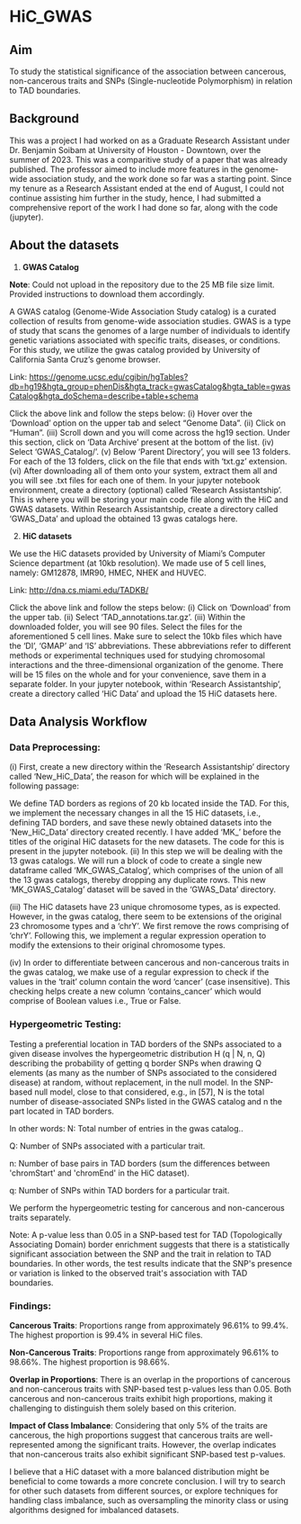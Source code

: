 # HiC_GWAS


## Aim
To study the statistical significance of the association between cancerous, non-cancerous traits and SNPs (Single-nucleotide Polymorphism) in relation to TAD boundaries. 


## Background
This was a project I had worked on as a Graduate Research Assistant under Dr. Benjamin Soibam at University of Houston - Downtown, over the summer of 2023. This was a comparitive study of a paper that was already published. The professor aimed to include more features in the genome-wide association study, and the work done so far was a starting point. Since my tenure as a Research Assistant ended at the end of August, I could not continue assisting him further in the study, hence, I had submitted a comprehensive report of the work I had done so far, along with the code (jupyter).

## About the datasets
1)	**GWAS Catalog**

**Note**: Could not upload in the repository due to the 25 MB file size limit. Provided instructions to download them accordingly. 

A GWAS catalog (Genome-Wide Association Study catalog) is a curated collection of results from genome-wide association studies. GWAS is a type of study that scans the genomes of a large number of individuals to identify genetic variations associated with specific traits, diseases, or conditions. For this study, we utilize the gwas catalog provided by University of California Santa Cruz’s genome browser.

Link: https://genome.ucsc.edu/cgibin/hgTables?db=hg19&hgta_group=phenDis&hgta_track=gwasCatalog&hgta_table=gwasCatalog&hgta_doSchema=describe+table+schema

Click the above link and follow the steps below:
(i)	Hover over the ‘Download’ option on the upper tab and select “Genome Data”.
(ii)	Click on “Human”.
(iii)	Scroll down and you will come across the hg19 section. Under this section, click on ‘Data Archive’ present at the bottom of the list.
(iv)	Select ‘GWAS_Catalog/’.
(v)	Below ‘Parent Directory’, you will see 13 folders. For each of the 13 folders, click on the file that ends with ‘txt.gz’ extension.
(vi)	After downloading all of them onto your system, extract them all and you will see .txt files for each one of them.
In your jupyter notebook environment, create a directory (optional) called ‘Research Assistantship’. This is where you will be storing your main code file along with the HiC and GWAS datasets.
Within Research Assistantship, create a directory called ‘GWAS_Data’ and upload the obtained 13 gwas catalogs here.


2)	**HiC datasets**

We use the HiC datasets provided by University of Miami’s Computer Science department (at 10kb resolution). We made use of 5 cell lines, namely: GM12878, IMR90, HMEC, NHEK and HUVEC. 

Link:
http://dna.cs.miami.edu/TADKB/

Click the above link and follow the steps below:
(i)	Click on ‘Download’ from the upper tab. 
(ii)	Select ‘TAD_annotations.tar.gz’.
(iii)	Within the downloaded folder, you will see 90 files. Select the files for the aforementioned 5 cell lines. Make sure to select the 10kb files which have the ‘DI’, ‘GMAP’ and ‘IS’ abbreviations. These abbreviations refer to different methods or experimental techniques used for studying chromosomal interactions and the three-dimensional organization of the genome. There will be 15 files on the whole and for your convenience, save them in a separate folder.
In your jupyter notebook, within ‘Research Assistantship’, create a directory called ‘HiC Data’ and upload the 15 HiC datasets here.

## Data Analysis Workflow
### Data Preprocessing:
(i)	First, create a new directory within the ‘Research Assistantship’ directory called ‘New_HiC_Data’, the reason for which will be explained in the following passage:

We define TAD borders as regions of 20  kb located inside the TAD. For this, we implement the necessary changes in all the 15 HiC datasets, i.e., defining TAD borders, and save these newly obtained datasets into the ‘New_HiC_Data’ directory created recently. I have added ‘MK_’ before the titles of the original HiC datasets for the new datasets. The code for this is present in the jupyter notebook.
(ii)	In this step we will be dealing with the 13 gwas catalogs. We will run a block of code to create a single new dataframe called ‘MK_GWAS_Catalog’, which comprises of the union of all the 13 gwas catalogs, thereby dropping any duplicate rows. This new ‘MK_GWAS_Catalog’ dataset will be saved in the ‘GWAS_Data’ directory.

(iii)	The HiC datasets have 23 unique chromosome types, as is expected. However, in the gwas catalog, there seem to be extensions of the original 23 chromosome types and a ‘chrY’. We first remove the rows comprising of ‘chrY’. Following this, we implement a regular expression operation to modify the extensions to their original chromosome types.  

(iv)	In order to differentiate between cancerous and non-cancerous traits in the gwas catalog, we make use of a regular expression to check if the values in the ‘trait’ column contain the word ‘cancer’ (case insensitive). This checking helps create a new column ‘contains_cancer’ which would comprise of Boolean values i.e., True or False.

### Hypergeometric Testing:
Testing a preferential location in TAD borders of the SNPs associated to a given disease involves the hypergeometric distribution H (q | N, n, Q) describing the 
probability of getting q border SNPs when drawing Q elements (as many as the number of SNPs associated to the considered disease) at random, without replacement, in the null model. In the SNP-based null model, close to that considered, e.g., in [57], N is the total number of disease-associated SNPs listed in the GWAS catalog and n the part located in TAD borders. 

In other words:
N: Total number of entries in the gwas catalog..

Q: Number of SNPs associated with a particular trait.

n: Number of base pairs in TAD borders (sum the differences between 'chromStart' and 'chromEnd' in the HiC dataset).

q: Number of SNPs within TAD borders for a particular trait.

We perform the hypergeometric testing for cancerous and non-cancerous traits separately.


Note: A p-value less than 0.05 in a SNP-based test for TAD (Topologically Associating Domain) border enrichment suggests that there is a statistically significant association between the SNP and the trait in relation to TAD boundaries. In other words, the test results indicate that the SNP's presence or variation is linked to the observed trait's association with TAD boundaries.

### Findings:
**Cancerous Traits**:
Proportions range from approximately 96.61% to 99.4%.
The highest proportion is 99.4% in several HiC files.

**Non-Cancerous Traits**:
Proportions range from approximately 96.61% to 98.66%.
The highest proportion is 98.66%.

**Overlap in Proportions**:
There is an overlap in the proportions of cancerous and non-cancerous traits with SNP-based test p-values less than 0.05.
Both cancerous and non-cancerous traits exhibit high proportions, making it challenging to distinguish them solely based on this criterion.

**Impact of Class Imbalance**:
Considering that only 5% of the traits are cancerous, the high proportions suggest that cancerous traits are well-represented among the significant traits. However, the overlap indicates that non-cancerous traits also exhibit significant SNP-based test p-values.

I believe that a HiC dataset with a more balanced distribution might be beneficial to come towards a more concrete conclusion. I will try to search for other such datasets from different sources, or explore techniques for handling class imbalance, such as oversampling the minority class or using algorithms designed for imbalanced datasets.
